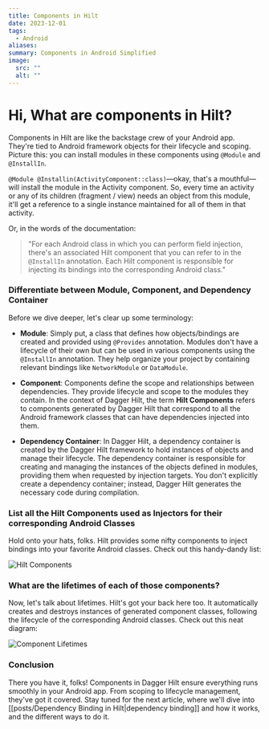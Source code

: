 ```yaml
---
title: Components in Hilt
date: 2023-12-01
tags:
  - Android
aliases: 
summary: Components in Android Simplified
image:
  src: ""
  alt: ""
---
```

# Hi, What are components in Hilt?

Components in Hilt are like the backstage crew of your Android app. They're tied to Android framework objects for their lifecycle and scoping. Picture this: you can install modules in these components using `@Module` and `@InstallIn`.

`@Module @Installin(ActivityComponent::class)`—okay, that's a mouthful—will install the module in the Activity component. So, every time an activity or any of its children (fragment / view) needs an object from this module, it'll get a reference to a single instance maintained for all of them in that activity.

Or, in the words of the documentation:

> "For each Android class in which you can perform field injection, there's an associated Hilt component that you can refer to in the `@InstallIn` annotation. Each Hilt component is responsible for injecting its bindings into the corresponding Android class."

### Differentiate between Module, Component, and Dependency Container

Before we dive deeper, let's clear up some terminology:

- **Module**: Simply put, a class that defines how objects/bindings are created and provided using `@Provides` annotation. Modules don't have a lifecycle of their own but can be used in various components using the `@InstallIn` annotation. They help organize your project by containing relevant bindings like `NetworkModule` or `DataModule`.
    
- **Component**: Components define the scope and relationships between dependencies. They provide lifecycle and scope to the modules they contain. In the context of Dagger Hilt, the term **Hilt Components** refers to components generated by Dagger Hilt that correspond to all the Android framework classes that can have dependencies injected into them.
    
- **Dependency Container**: In Dagger Hilt, a dependency container is created by the Dagger Hilt framework to hold instances of objects and manage their lifecycle. The dependency container is responsible for creating and managing the instances of the objects defined in modules, providing them when requested by injection targets. You don't explicitly create a dependency container; instead, Dagger Hilt generates the necessary code during compilation.
    

### List all the Hilt Components used as Injectors for their corresponding Android Classes

Hold onto your hats, folks. Hilt provides some nifty components to inject bindings into your favorite Android classes. Check out this handy-dandy list:

![Hilt Components](https://i.imgur.com/gi3QtoN.png)

### What are the lifetimes of each of those components?

Now, let's talk about lifetimes. Hilt's got your back here too. It automatically creates and destroys instances of generated component classes, following the lifecycle of the corresponding Android classes. Check out this neat diagram:

![Component Lifetimes](https://i.imgur.com/T8JSl1y.png)

### Conclusion

There you have it, folks! Components in Dagger Hilt ensure everything runs smoothly in your Android app. From scoping to lifecycle management, they've got it covered. Stay tuned for the next article, where we'll dive into [[posts/Dependency Binding in Hilt|dependency binding]] and how it works, and the different ways to do it.

